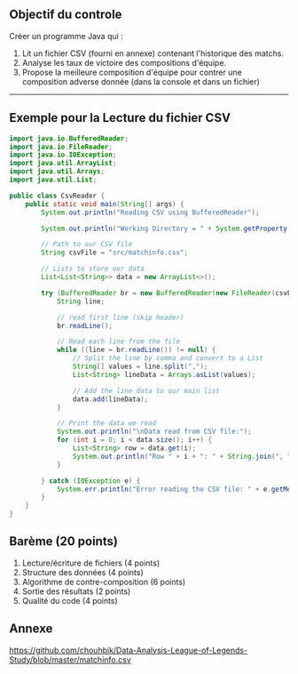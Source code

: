 
## Objectif du controle

Créer un programme Java qui :
1. Lit un fichier CSV (fourni en annexe) contenant l'historique des matchs.
2. Analyse les taux de victoire des compositions d'équipe.
3. Propose la meilleure composition d'équipe pour contrer une composition adverse donnée (dans la console et dans un fichier)

---


## Exemple pour la Lecture du fichier CSV

```java
import java.io.BufferedReader;
import java.io.FileReader;
import java.io.IOException;
import java.util.ArrayList;
import java.util.Arrays;
import java.util.List;

public class CsvReader {
    public static void main(String[] args) {
        System.out.println("Reading CSV using BufferedReader");

        System.out.println("Working Directory = " + System.getProperty("user.dir"));

        // Path to our CSV file
        String csvFile = "src/matchinfo.csv";

        // Lists to store our data
        List<List<String>> data = new ArrayList<>();

        try (BufferedReader br = new BufferedReader(new FileReader(csvFile))) {
            String line;

            // read first line (skip header)
            br.readLine();

            // Read each line from the file
            while ((line = br.readLine()) != null) {
                // Split the line by comma and convert to a List
                String[] values = line.split(",");
                List<String> lineData = Arrays.asList(values);

                // Add the line data to our main list
                data.add(lineData);
            }

            // Print the data we read
            System.out.println("\nData read from CSV file:");
            for (int i = 0; i < data.size(); i++) {
                List<String> row = data.get(i);
                System.out.println("Row " + i + ": " + String.join(", ", row));
            }

        } catch (IOException e) {
            System.err.println("Error reading the CSV file: " + e.getMessage());
        }
    }
}
```


## Barème (20 points)

1. Lecture/écriture de fichiers (4 points)
2. Structure des données (4 points)
3. Algorithme de contre-composition (6 points)
4. Sortie des résultats (2 points)
5. Qualité du code (4 points)


## Annexe 

https://github.com/chouhbik/Data-Analysis-League-of-Legends-Study/blob/master/matchinfo.csv